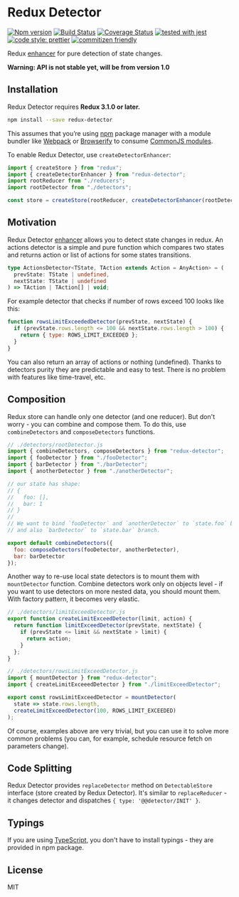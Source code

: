 # Redux Detector

[![Npm version](https://img.shields.io/npm/v/redux-detector.svg?style=flat-square)](https://www.npmjs.com/package/redux-detector)
[![Build Status](https://travis-ci.org/piotr-oles/redux-detector.svg?branch=master)](https://travis-ci.org/piotr-oles/redux-detector)
[![Coverage Status](https://coveralls.io/repos/github/piotr-oles/redux-detector/badge.svg?branch=master)](https://coveralls.io/github/piotr-oles/redux-detector?branch=master)
[![tested with jest](https://img.shields.io/badge/tested_with-jest-99424f.svg)](https://github.com/facebook/jest)
[![code style: prettier](https://img.shields.io/badge/code_style-prettier-ff69b4.svg)](https://github.com/prettier/prettier)
[![commitizen friendly](https://img.shields.io/badge/commitizen-friendly-brightgreen.svg)](http://commitizen.github.io/cz-cli/)

Redux [enhancer](http://redux.js.org/docs/api/createStore.html) for pure detection of state changes.

**Warning: API is not stable yet, will be from version 1.0**

## Installation

Redux Detector requires **Redux 3.1.0 or later.**

```sh
npm install --save redux-detector
```

This assumes that you’re using [npm](http://npmjs.com/) package manager with a module bundler like
[Webpack](http://webpack.github.io/) or [Browserify](http://browserify.org/) to consume
[CommonJS modules](http://webpack.github.io/docs/commonjs.html).

To enable Redux Detector, use `createDetectorEnhancer`:

```js
import { createStore } from "redux";
import { createDetectorEnhancer } from "redux-detector";
import rootReducer from "./reducers";
import rootDetector from "./detectors";

const store = createStore(rootReducer, createDetectorEnhancer(rootDetector));
```

## Motivation

Redux Detector [enhancer](http://redux.js.org/docs/api/createStore.html) allows you to detect state changes in redux.
An actions detector is a simple and pure function which compares two states and returns action or list of actions for some states transitions.

```typescript
type ActionsDetector<TState, TAction extends Action = AnyAction> = (
  prevState: TState | undefined,
  nextState: TState | undefined
) => TAction | TAction[] | void;
```

For example detector that checks if number of rows exceed 100 looks like this:

```js
function rowsLimitExceededDetector(prevState, nextState) {
  if (prevState.rows.length <= 100 && nextState.rows.length > 100) {
    return { type: ROWS_LIMIT_EXCEEDED };
  }
}
```

You can also return an array of actions or nothing (undefined).
Thanks to detectors purity they are predictable and easy to test. There is no problem with features like time-travel, etc.

## Composition

Redux store can handle only one detector (and one reducer). But don't worry - you can combine and compose them. To do this, use
`combineDetectors` and `composeDetectors` functions.

```js
// ./detectors/rootDetector.js
import { combineDetectors, composeDetectors } from "redux-detector";
import { fooDetector } from "./fooDetector";
import { barDetector } from "./barDetector";
import { anotherDetector } from "./anotherDetector";

// our state has shape:
// {
//   foo: [],
//   bar: 1
// }
//
// We want to bind `fooDetector` and `anotherDetector` to `state.foo` branch (they should run in sequence)
// and also `barDetector` to `state.bar` branch.

export default combineDetectors({
  foo: composeDetectors(fooDetector, anotherDetector),
  bar: barDetector
});
```

Another way to re-use local state detectors is to mount them with `mountDetector` function. Combine detectors work only on objects level -
if you want to use detectors on more nested data, you should mount them. With factory pattern, it becomes very elastic.

```js
// ./detectors/limitExceedDetector.js
export function createLimitExceedDetector(limit, action) {
  return function limitExceedDetector(prevState, nextState) {
    if (prevState <= limit && nextState > limit) {
      return action;
    }
  };
}

// ./detectors/rowsLimitExceedDetector.js
import { mountDetector } from "redux-detector";
import { createLimitExceeedDetector } from "./limitExceedDetector";

export const rowsLimitExceedDetector = mountDetector(
  state => state.rows.length,
  createLimitExceedDetector(100, ROWS_LIMIT_EXCEEDED)
);
```

Of course, examples above are very trivial, but you can use it to solve more common problems
(you can, for example, schedule resource fetch on parameters change).

## Code Splitting

Redux Detector provides `replaceDetector` method on `DetectableStore` interface (store created by Redux Detector). It's similar to
`replaceReducer` - it changes detector and dispatches `{ type: '@@detector/INIT' }`.

## Typings

If you are using [TypeScript](https://www.typescriptlang.org/), you don't have to install typings - they are provided in npm package.

## License

MIT
